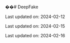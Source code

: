 ��#   D e e p F a k e  
 

Last updated on: 2024-02-12

Last updated on: 2024-02-15

Last updated on: 2024-02-16